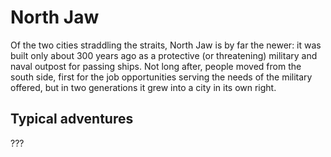 # North Jaw

Of the two cities straddling the straits, North Jaw is by far the newer: it was built only about 300 years ago as a protective (or threatening) military and naval outpost for passing ships. Not long after, people moved from the south side, first for the job opportunities serving the needs of the military offered, but in two generations it grew into a city in its own right.

## Typical adventures

???